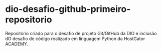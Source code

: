 # dio-desafio-github-primeiro-repositorio
Repositório criado para o desafio de projeto Git/GitHub da DIO e inclusão dO desafio de código realizado em linguagem Python da HostGator ACADEMY.
